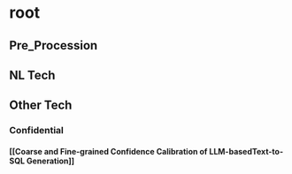 # root
## Pre_Procession

## NL Tech
## Other Tech
### Confidential
#### [[Coarse and Fine-grained Confidence Calibration of LLM-basedText-to-SQL Generation]]


